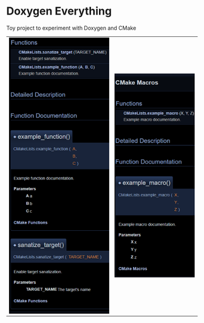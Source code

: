 # Doxygen Everything

Toy project to experiment with Doxygen and CMake

|||
|-|-|
|![](./doc/cmake_functions.png)|![](./doc/cmake_macros.png)|